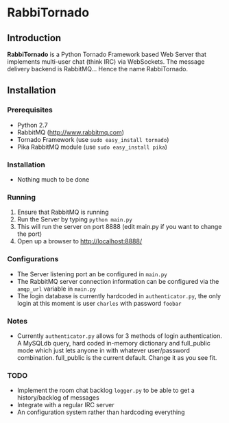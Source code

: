 # RabbiTornado

## Introduction

**RabbiTornado** is a Python Tornado Framework based Web Server that implements multi-user chat (think IRC) via WebSockets. The message delivery backend is RabbitMQ... Hence the name RabbiTornado.

## Installation

### Prerequisites

* Python 2.7
* RabbitMQ (<http://www.rabbitmq.com>)
* Tornado Framework (use `sudo easy_install tornado`)
* Pika RabbitMQ module (use `sudo easy_install pika`)

### Installation
* Nothing much to be done

### Running
1. Ensure that RabbitMQ is running
2. Run the Server by typing `python main.py`
3. This will run the server on port 8888  (edit main.py if you want to change the port)
4. Open up a browser to <http://localhost:8888/>

### Configurations
* The Server listening port an be configured in `main.py`
* The RabbitMQ server connection information can be configured via the `amqp_url` variable in `main.py`
* The login database is currently hardcoded in `authenticator.py`, the only login at this moment is user `charles` with password `foobar`

### Notes
* Currently `authenticator.py` allows for 3 methods of login authentication. A MySQLdb query, hard coded in-memory dictionary and full_public mode which just lets anyone in with whatever user/password combination. full_public is the current default. Change it as you see fit.

### TODO
* Implement the room chat backlog `logger.py` to be able to get a history/backlog of messages
* Integrate with a regular IRC server
* An configuration system rather than hardcoding everything